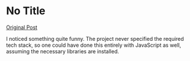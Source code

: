 # No Title

[Original Post](https://discourse.onlinedegree.iitm.ac.in/t/164277/628)

<p>I noticed something quite funny. The project never specified the required tech stack, so one could have done this entirely with JavaScript as well, assuming the necessary libraries are installed.</p>